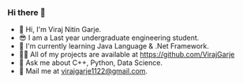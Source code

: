 ### Hi there 👋

- 👋 Hi, I'm Viraj Nitin Garje.
- 😎 I am a Last year undergraduate engineering student.
- 🌱 I'm currently learning Java Language & .Net Framework.
- 👨‍💻 All of my projects are available at https://github.com/VirajGarje
- 💬 Ask me about C++, Python, Data Science.
- 💌 Mail me at virajgarje1122@gmail.com.
